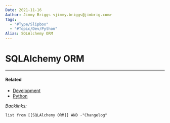 ```yaml
---
Date: 2021-11-16
Author: Jimmy Briggs <jimmy.briggs@jimbrig.com>
Tags:
  - "#Type/Slipbox"
  - "#Topic/Dev/Python"
Alias: SQLAlchemy ORM
---
```


# SQLAlchemy ORM

---

#### Related

* [Development](../MOCs/Development.md)
* [Python](../MOCs/Python.md)

*Backlinks:*

````dataview
list from [[SQLAlchemy ORM]] AND -"Changelog"
````
